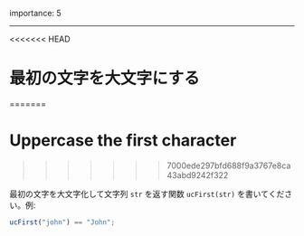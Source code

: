 importance: 5

---

<<<<<<< HEAD
# 最初の文字を大文字にする
=======
# Uppercase the first character
>>>>>>> 7000ede297bfd688f9a3767e8ca43abd9242f322

最初の文字を大文字化して文字列 `str` を返す関数 `ucFirst(str)` を書いてください。例:

```js
ucFirst("john") == "John";
```
